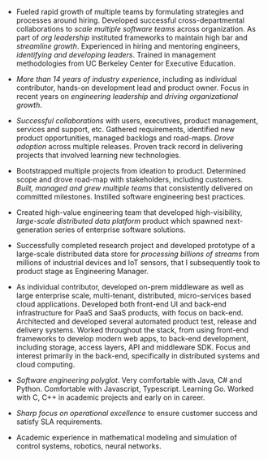 - Fueled rapid growth of multiple teams by formulating strategies and processes around hiring. Developed successful cross-departmental collaborations to _scale multiple software teams_ across organization. As part of _org leadership_ instituted frameworks to maintain high bar and _streamline growth_. Experienced in hiring and mentoring engineers, _identifying and developing leaders_. Trained in management methodologies from UC Berkeley Center for Executive Education.

- _More than 14 years of industry experience_, including as individual contributor, hands-on development lead and product owner. Focus in recent years on _engineering leadership_ and _driving organizational growth_.

- _Successful collaborations_ with users, executives, product management, services and support, etc. Gathered requirements, identified new product opportunities, managed backlogs and road-maps. _Drove adoption_ across multiple releases. Proven track record in delivering projects that involved learning new technologies.

- Bootstrapped multiple projects from ideation to product. Determined scope and drove road-map with stakeholders, including customers. _Built, managed and grew multiple teams_ that consistently delivered on committed milestones. Instilled software engineering best practices.

- Created high-value engineering team that developed high-visibility, _large-scale distributed data platform_ product which spawned next-generation series of enterprise software solutions.

- Successfully completed research project and developed prototype of a large-scale distributed data store for _processing billions of streams_ from millions of industrial devices and IoT sensors, that I subsequently took to product stage as Engineering Manager.

- As individual contributor, developed on-prem middleware as well as large enterprise scale, multi-tenant, distributed, micro-services based cloud applications. Developed both front-end UI and back-end infrastructure for PaaS and SaaS products, with focus on back-end. Architected and developed several automated product test, release and delivery systems. Worked throughout the stack, from using front-end frameworks to develop modern web apps, to back-end development, including storage, access layers, API and middleware SDK. Focus and interest primarily in the back-end, specifically in distributed systems and cloud computing.

- _Software engineering polyglot_. Very comfortable with Java, C# and Python. Comfortable with Javascript, Typescript. Learning Go. Worked with C, C++ in academic projects and early on in career.

- _Sharp focus on operational excellence_ to ensure customer success and satisfy SLA requirements.

- Academic experience in mathematical modeling and simulation of control systems, robotics, neural networks.

